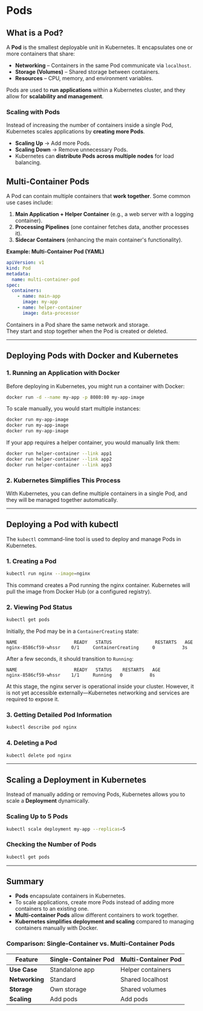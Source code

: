 # Pods

## What is a Pod?  

A **Pod** is the smallest deployable unit in Kubernetes. It encapsulates one or more containers that share:  

- **Networking** – Containers in the same Pod communicate via `localhost`.  
- **Storage (Volumes)** – Shared storage between containers.  
- **Resources** – CPU, memory, and environment variables.  

Pods are used to **run applications** within a Kubernetes cluster, and they allow for **scalability and management**.  

### **Scaling with Pods**  
Instead of increasing the number of containers inside a single Pod, Kubernetes scales applications by **creating more Pods**.  
- **Scaling Up** → Add more Pods.  
- **Scaling Down** → Remove unnecessary Pods.  
- Kubernetes can **distribute Pods across multiple nodes** for load balancing.  


## Multi-Container Pods  

A Pod can contain multiple containers that **work together**. Some common use cases include:  

1. **Main Application + Helper Container** (e.g., a web server with a logging container).  
2. **Processing Pipelines** (one container fetches data, another processes it).  
3. **Sidecar Containers** (enhancing the main container's functionality).  

**Example: Multi-Container Pod (YAML)**  

```yaml 
apiVersion: v1  
kind: Pod  
metadata:  
  name: multi-container-pod  
spec:  
  containers:  
    - name: main-app  
      image: my-app  
    - name: helper-container  
      image: data-processor  
```

Containers in a Pod share the same network and storage.  
They start and stop together when the Pod is created or deleted.  

---

## Deploying Pods with Docker and Kubernetes  

### **1. Running an Application with Docker**  
Before deploying in Kubernetes, you might run a container with Docker:  

```bash 
docker run -d --name my-app -p 8080:80 my-app-image  
```

To scale manually, you would start multiple instances:  

```bash 
docker run my-app-image  
docker run my-app-image  
docker run my-app-image  
``` 

If your app requires a helper container, you would manually link them:  

```bash
docker run helper-container --link app1  
docker run helper-container --link app2  
docker run helper-container --link app3  
```

### **2. Kubernetes Simplifies This Process**  
With Kubernetes, you can define multiple containers in a single Pod, and they will be managed together automatically.  

---

## Deploying a Pod with kubectl  

The `kubectl` command-line tool is used to deploy and manage Pods in Kubernetes.  

### **1. Creating a Pod**  
```bash
kubectl run nginx --image=nginx  
``` 

This command creates a Pod running the nginx container. Kubernetes will pull the image from Docker Hub (or a configured registry).  

### **2. Viewing Pod Status**  
```bash
kubectl get pods  
```

Initially, the Pod may be in a `ContainerCreating` state:  

```text
NAME                     READY   STATUS                RESTARTS   AGE  
nginx-8586cf59-whssr    0/1     ContainerCreating     0          3s  
```

After a few seconds, it should transition to `Running`:  

```text
NAME                     READY   STATUS    RESTARTS   AGE  
nginx-8586cf59-whssr    1/1     Running   0          8s  
``` 

At this stage, the nginx server is operational inside your cluster. However, it is not yet accessible externally—Kubernetes networking and services are required to expose it.  

### **3. Getting Detailed Pod Information**  
```bash
kubectl describe pod nginx  
``` 

### **4. Deleting a Pod**  
```bash
kubectl delete pod nginx  
```

---

## Scaling a Deployment in Kubernetes  

Instead of manually adding or removing Pods, Kubernetes allows you to scale a **Deployment** dynamically.  

### **Scaling Up to 5 Pods**  
```bash
kubectl scale deployment my-app --replicas=5  
```  

### **Checking the Number of Pods**  
```bash
kubectl get pods  
```

---

## Summary  

- **Pods** encapsulate containers in Kubernetes.  
- To scale applications, create more Pods instead of adding more containers to an existing one.  
- **Multi-container Pods** allow different containers to work together.  
- **Kubernetes simplifies deployment and scaling** compared to managing containers manually with Docker.  

### **Comparison: Single-Container vs. Multi-Container Pods**  

| Feature            | Single-Container Pod | Multi-Container Pod |  
|--------------------|--------------------|--------------------|  
| **Use Case**       | Standalone app      | Helper containers  |  
| **Networking**     | Standard            | Shared localhost   |  
| **Storage**       | Own storage         | Shared volumes     |  
| **Scaling**       | Add pods            | Add pods           |  
